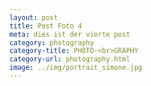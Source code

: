 ```yaml
---
layout: post
title: Post Foto 4
meta: dies ist der vierte post
category: photography
category-title: PHOTO-<br>GRAPHY
category-url: photography.html
image: ../img/portrait_simone.jpg
---
```

